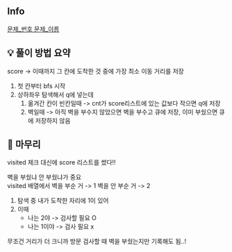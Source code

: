 ## Info
[문제_번호 문제_이름](문제_링크)

## 💡 풀이 방법 요약
score -> 이때까지 그 칸에 도착한 것 중에 가장 최소 이동 거리를 저장
1. 첫 칸부터 bfs 시작
2. 상하좌우 탐색해서 q에 넣는데
    1. 옮겨간 칸이 빈칸일때 -> cnt가 score리스트에 있는 값보다 작으면 q에 저장
    2. 벽일때 -> 아직 벽을 부수지 않았으면 벽을 부수고 큐에 저장, 이미 부쉈으면 큐에 저장하지 않음
## 🙂 마무리
visited 체크 대신에 score 리스트를 썼다!!


벽을 부쉈냐 안 부쉈냐가 중요  
visited 배열에서
벽을 부순 거 -> 1
벽을 안 부순 거 -> 2

1. 탐색 중 내가 도착한 자리에 1이 있어  
2. 이때
   - 나는 2야 -> 검사할 필요 O
   - 나는 1이야 -> 검사 필요 x  

무조건 거리가 더 크니까 방문 검사할 때 벽을 부쉈는지만 기록해도 됨..!